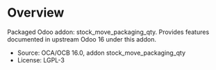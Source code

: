 # Overview

Packaged Odoo addon: stock_move_packaging_qty. Provides features documented in upstream Odoo 16 under this addon.

- Source: OCA/OCB 16.0, addon stock_move_packaging_qty
- License: LGPL-3
